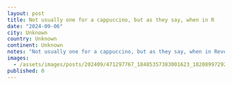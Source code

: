```yaml
---
layout: post
title: Not usually one for a cappuccino, but as they say, when in R
date: "2024-09-06"
city: Unknown
country: Unknown
continent: Unknown
notes: "Not usually one for a cappuccino, but as they say, when in Revello. Stunning view from our B&B for today-'s stop on the #worldcoffeetour"
images:
  - /assets/images/posts/202409/471297767_18485357383001623_1820899729224711549_n_17976637913753858.jpg
published: 0
---
```

